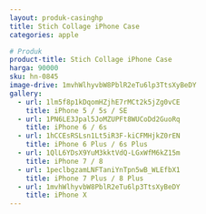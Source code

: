 ```yaml
---
layout: produk-casinghp
title: Stich Collage iPhone Case
categories: apple

# Produk
product-title: Stich Collage iPhone Case
harga: 90000
sku: hn-0845
image-drive: 1mvhWlhyvbW8PblR2eTu6lp3TtsXyBeDY
gallery:
  - url: 1lm5f8p1kDqomHZjhE7rMCt2k5jZg0vCE
    title: iPhone 5 / 5s / SE
  - url: 1PN6LE3Jpal5JoMZUPFt8WUCoDd2GuoRq
    title: iPhone 6 / 6s
  - url: 1hCCEsRSLsn1Lt5iR3F-kiCFMHjkZ0rEN
    title: iPhone 6 Plus / 6s Plus
  - url: 1QlL6YDsX9YuM3kktVdQ-LGxWfM6kZ15m
    title: iPhone 7 / 8
  - url: 1peclbgzamLNFTaniYnTpn5wB_WLEfbX1
    title: iPhone 7 Plus / 8 Plus
  - url: 1mvhWlhyvbW8PblR2eTu6lp3TtsXyBeDY
    title: iPhone X
---
```

